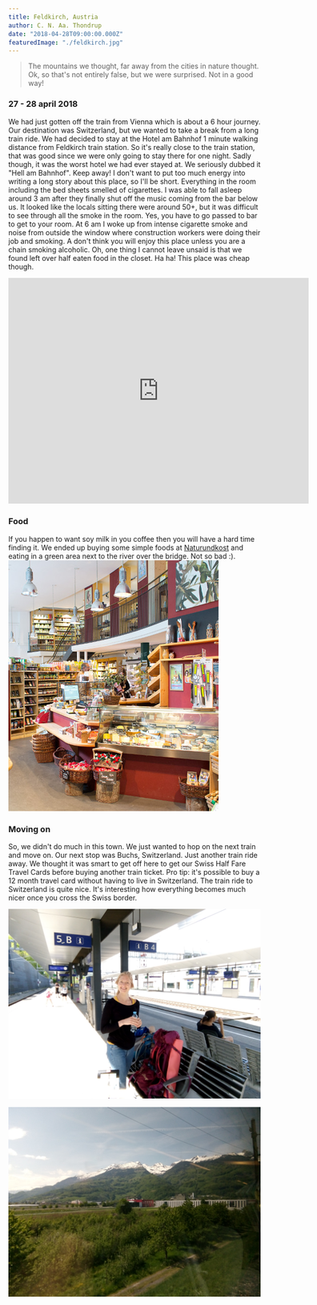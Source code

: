 ```yaml
---
title: Feldkirch, Austria
author: C. N. Aa. Thondrup
date: "2018-04-28T09:00:00.000Z"
featuredImage: "./feldkirch.jpg"
---
```


> The mountains we thought, far away from the cities in nature thought. Ok, so that's not entirely false, but we were surprised. Not in a good way!

### 27 - 28 april 2018
We had just gotten off the train from Vienna which is about a 6 hour journey. Our destination was Switzerland, but we wanted to take a break from a long train ride. We had decided to stay at the Hotel am Bahnhof 1 minute walking distance from Feldkirch train station. So it's really close to the train station, that was good since we were only going to stay there for one night. Sadly though, it was the worst hotel we had ever stayed at. We seriously dubbed it "Hell am Bahnhof". Keep away! I don't want to put too much energy into writing a long story about this place, so I'll be short. Everything in the room including the bed sheets smelled of cigarettes. I was able to fall asleep around 3 am after they finally shut off the music coming from the bar below us. It looked like the locals sitting there were around 50+, but it was difficult to see through all the smoke in the room. Yes, you have to go passed to bar to get to your room. At 6 am I woke up from intense cigarette smoke and noise from outside the window where construction workers were doing their job and smoking. A don't think you will enjoy this place unless you are a chain smoking alcoholic. Oh, one thing I cannot leave unsaid is that we found left over half eaten food in the closet. Ha ha! This place was cheap though.

<iframe src="https://www.google.com/maps/embed?pb=!1m18!1m12!1m3!1d10835.188995927372!2d9.592676628639799!3d47.240111664954625!2m3!1f0!2f0!3f0!3m2!1i1024!2i768!4f13.1!3m3!1m2!1s0x0%3A0x611bf4d3f2ea6978!2sHotel+am+Bahnhof!5e0!3m2!1sen!2sit!4v1529832899882" width="600" height="450" frameborder="0" style="border:0" allowfullscreen></iframe>

### Food
If you happen to want soy milk in you coffee then you will have a hard time finding it. We ended up buying some simple foods at [Naturundkost](http://www.naturundkost.at/) and eating in a green area next to the river over the bridge. Not so bad :).
![Naturundkost](./naturundkost.jpg "Naturundkost")


### Moving on
So, we didn't do much in this town. We just wanted to hop on the next train and move on. Our next stop was Buchs, Switzerland. Just another train ride away. We thought it was smart to get off here to get our Swiss Half Fare Travel Cards before buying another train ticket. Pro tip: it's possible to buy a 12 month travel card without having to live in Switzerland. The train ride to Switzerland is quite nice. It's interesting how everything becomes much nicer once you cross the Swiss border.

![Mari](./mari.jpg "Mari happy to move on")

![Train ride](./trainride.jpg "Train ride")
